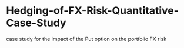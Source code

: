 # Hedging-of-FX-Risk-Quantitative-Case-Study

case study for the impact of the Put option on the portfolio FX risk
